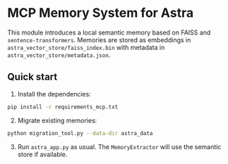 # MCP Memory System for Astra

This module introduces a local semantic memory based on FAISS and
`sentence-transformers`.  Memories are stored as embeddings in
`astra_vector_store/faiss_index.bin` with metadata in
`astra_vector_store/metadata.json`.

## Quick start

1. Install the dependencies:

```bash
pip install -r requirements_mcp.txt
```

2. Migrate existing memories:

```bash
python migration_tool.py --data-dir astra_data
```

3. Run `astra_app.py` as usual.  The `MemoryExtractor` will use the
semantic store if available.
